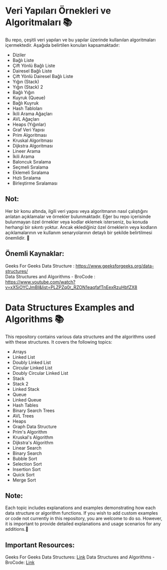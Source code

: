 # Veri Yapıları Örnekleri ve Algoritmaları 📚
Bu repo, çeşitli veri yapıları ve bu yapılar üzerinde kullanılan algoritmaları içermektedir. Aşağıda belirtilen konuları kapsamaktadır:
- Diziler
- Bağlı Liste
- Çift Yönlü Bağlı Liste
- Dairesel Bağlı Liste
- Çift Yönlü Dairesel Bağlı Liste
- Yığın (Stack)
- Yığın (Stack) 2
- Bağlı Yığın
- Kuyruk (Queue)
- Bağlı Kuyruk
- Hash Tabloları
- İkili Arama Ağaçları
- AVL Ağaçları
- Heaps (Yığınlar)
- Graf Veri Yapısı
- Prim Algoritması
- Kruskal Algoritması
- Dijkstra Algoritması
- Lineer Arama
- İkili Arama
- Baloncuk Sıralama
- Seçmeli Sıralama
- Eklemeli Sıralama
- Hızlı Sıralama
- Birleştirme Sıralaması
## Not:
Her bir konu altında, ilgili veri yapısı veya algoritmanın nasıl çalıştığını anlatan açıklamalar ve örnekler bulunmaktadır. Eğer bu repo içerisinde bulunmayan özel örnekler veya kodlar eklemek isterseniz, bu konuda herhangi bir sıkıntı yoktur. Ancak eklediğiniz özel örneklerin veya kodların açıklamalarının ve kullanım senaryolarının detaylı bir şekilde belirtilmesi önemlidir. 🚀
## Önemli Kaynaklar:
Geeks For Geeks Data Structure : https://www.geeksforgeeks.org/data-structures/  
Data Structures and Algorithms - BroCode : https://www.youtube.com/watch?v=xX5iOYCJmBI&list=PLZPZq0r_RZON1eaqfafTnEexRzuHbfZX8

# Data Structures Examples and Algorithms 📚
This repository contains various data structures and the algorithms used with these structures. It covers the following topics:

- Arrays
- Linked List
- Doubly Linked List
- Circular Linked List
- Doubly Circular Linked List
- Stack
- Stack 2
- Linked Stack
- Queue
- Linked Queue
- Hash Tables
- Binary Search Trees
- AVL Trees
- Heaps
- Graph Data Structure
- Prim's Algorithm
- Kruskal's Algorithm
- Dijkstra's Algorithm
- Linear Search
- Binary Search
- Bubble Sort
- Selection Sort
- Insertion Sort
- Quick Sort
- Merge Sort
## Note:
Each topic includes explanations and examples demonstrating how each data structure or algorithm functions. If you wish to add custom examples or code not currently in this repository, you are welcome to do so. However, it is important to provide detailed explanations and usage scenarios for any additions.🚀

## Important Resources:
Geeks For Geeks Data Structures: [Link](https://www.geeksforgeeks.org/data-structures/)
Data Structures and Algorithms - BroCode: [Link](https://www.youtube.com/watch?v=xX5iOYCJmBI&list=PLZPZq0r_RZON1eaqfafTnEexRzuHbfZX8)
